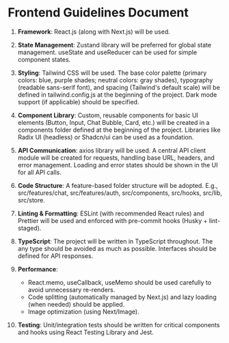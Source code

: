 # Frontend Guidelines Document

1. **Framework**: React.js (along with Next.js) will be used.

2. **State Management**: Zustand library will be preferred for global state management. useState and useReducer can be used for simple component states.

3. **Styling**: Tailwind CSS will be used. The base color palette (primary colors: blue, purple shades; neutral colors: gray shades), typography (readable sans-serif font), and spacing (Tailwind's default scale) will be defined in tailwind.config.js at the beginning of the project. Dark mode support (if applicable) should be specified.

4. **Component Library**: Custom, reusable components for basic UI elements (Button, Input, Chat Bubble, Card, etc.) will be created in a components folder defined at the beginning of the project. Libraries like Radix UI (headless) or Shadcn/ui can be used as a foundation.

5. **API Communication**: axios library will be used. A central API client module will be created for requests, handling base URL, headers, and error management. Loading and error states should be shown in the UI for all API calls.

6. **Code Structure**: A feature-based folder structure will be adopted. E.g., src/features/chat, src/features/auth, src/components, src/hooks, src/lib, src/store.

7. **Linting & Formatting**: ESLint (with recommended React rules) and Prettier will be used and enforced with pre-commit hooks (Husky + lint-staged).

8. **TypeScript**: The project will be written in TypeScript throughout. The any type should be avoided as much as possible. Interfaces should be defined for API responses.

9. **Performance**:
   - React.memo, useCallback, useMemo should be used carefully to avoid unnecessary re-renders.
   - Code splitting (automatically managed by Next.js) and lazy loading (when needed) should be applied.
   - Image optimization (using Next/Image).

10. **Testing**: Unit/integration tests should be written for critical components and hooks using React Testing Library and Jest. 